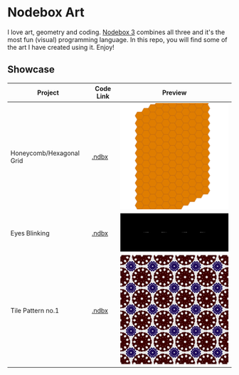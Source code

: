 # Nodebox Art

I love art, geometry and coding. [Nodebox 3](https://www.nodebox.net/node/) combines all three and it's the most fun (visual) programming language. In this repo, you will find some of the art I have created using it. Enjoy!

## Showcase

| Project                  | Code Link                             | Preview                                        |
| ------------------------ | ------------------------------------- | ---------------------------------------------- |
| Honeycomb/Hexagonal Grid | [.ndbx](static/honeycomb-grid.ndbx)   | ![Honeycomb Grid](assets/honeycomb-grid.png)   |
| Eyes Blinking            | [.ndbx](animation/eyes-blinking.ndbx) | ![Eyes Blinking](assets/eyes-blinking.gif)     |
| Tile Pattern no.1        | [.ndbx](animation/tile-pattern1.ndbx) | ![Tile Pattern no.1](assets/tile-pattern1.gif) |